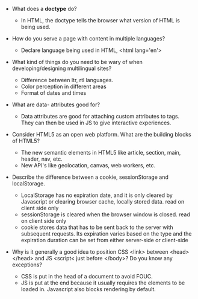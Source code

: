 - What does a **doctype** do?
  - In HTML, the doctype tells the browser what version of HTML is being used.

- How do you serve a page with content in multiple languages?
  - Declare language being used in HTML, &lt;html lang='en'&gt;

- What kind of things do you need to be wary of when developing/designing multilingual sites?
  - Difference between ltr, rtl languages.
  - Color perception in different areas
  - Format of dates and times

- What are data- attributes good for?
  - Data attributes are good for attaching custom attributes to tags. They can then be used in JS to give interactive experiences.

- Consider HTML5 as an open web platform. What are the building blocks of HTML5?
  - The new semantic elements in HTML5 like article, section, main, header, nav, etc.
  - New API's like geolocation, canvas, web workers, etc.

- Describe the difference between a cookie, sessionStorage and localStorage.
  - LocalStorage has no expiration date, and it is only cleared by Javascript or clearing browser cache, locally stored data. read on client side only
  - sessionStorage is cleared when the browser window is closed. read on client side only
  - cookie stores data that has to be sent back to the server with subsequent requests. Its expiration varies based on the type and the expiration duration can be set from either server-side or client-side

- Why is it generally a good idea to position CSS &lt;link&gt; between &lt;head&gt;&lt;/head&gt; and JS &lt;script&lt; just before &lt;/body&gt;? Do you know any exceptions?
  - CSS is put in the head of a document to avoid FOUC.
  - JS is put at the end because it usually requires the elements to be loaded in. Javascript also blocks rendering by default.